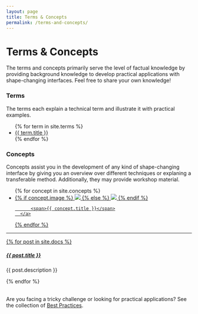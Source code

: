 ```yaml
---
layout: page
title: Terms & Concepts
permalink: /terms-and-concepts/
---
```


# Terms & Concepts

The terms and concepts primarily serve the level of factual knowledge by providing background knowledge to develop practical applications with shape-changing interfaces. Feel free to share your own knowledge!  

### Terms
The terms each explain a technical term and illustrate it with practical examples.
<ul class="plain column">{% for term in site.terms %} 
    <li><a href="{{ term.url | prepend: site.baseurl }}" alt="{{ term.description }}">{{ term.title }}</a></li>  
{% endfor %}
</ul>

### Concepts
Concepts assist you in the development of any kind of shape-changing interface by giving you an overview over different techniques or explaning a transferable method. Additionally, they may provide workshop material.

<ul class="tile">{% for concept in site.concepts %} 
    <li>
      <a href="{{ concept.url | prepend: site.baseurl }}" alt="{{ concept.description }}">
            {% if concept.image %}
                <img src="{{ concept.image }}">
            {% else %}
                <img src="https://images.unsplash.com/photo-1566041510639-8d95a2490bfb?ixlib=rb-1.2.1&ixid=eyJhcHBfaWQiOjEyMDd9&auto=format&fit=crop&w=626&q=80">
            {% endif %}

          <span>{{ concept.title }}</span>
      </a>
  </li>
   <!-- <li><a href="{{ concept.url | prepend: site.baseurl }}" alt="{{ concept.description }}">{{ concept.title }}</a></li>  -->
{% endfor %}
</ul>

<div class="section-index">
    <hr class="panel-line">
    {% for post in site.docs  %}        
    <div class="entry">
    <h5><a href="{{ post.url | prepend: site.baseurl }}">{{ post.title }}</a></h5>
    <p>{{ post.description }}</p>
    </div>{% endfor %}
</div>

<br>
<p>Are you facing a tricky challenge or looking for practical applications? See the collection of <a href="{{site.baseurl}}/best-practices">Best Practices</a>.</p>